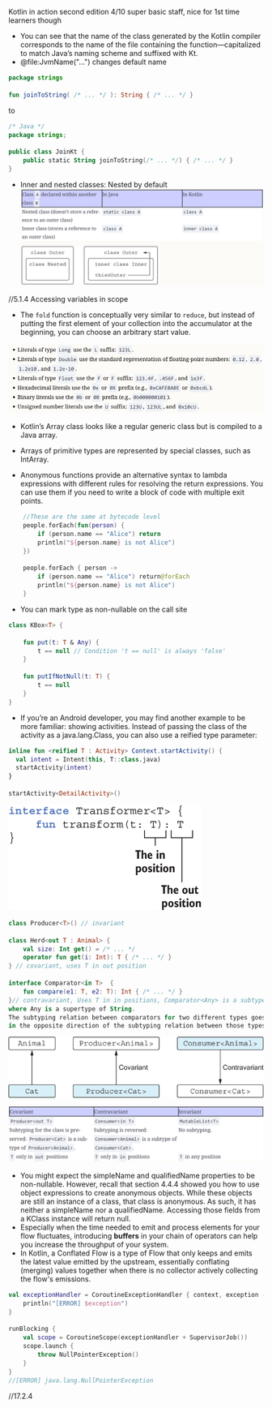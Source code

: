 Kotlin in action second edition
4/10 super basic staff, nice for 1st time learners though

* You can see that the name of the class generated by the Kotlin compiler corresponds to the name of the file containing
  the function—capitalized to match Java’s naming scheme and suffixed with Kt.
* @file:JvmName("...") changes default name

```kotlin
package strings
 
fun joinToString( /* ... */ ): String { /* ... */ }
```

to

```kotlin
/* Java */
package strings;
 
public class JoinKt {             
    public static String joinToString(/* ... */) { /* ... */ }
}
```

* Inner and nested classes: Nested by default
  ![img.png](../res/kotlin_inner.png)

//5.1.4 Accessing variables in scope

* The `fold` function is conceptually very similar to `reduce`, but instead of putting the first element of your
  collection
  into the accumulator at the beginning, you can choose an arbitrary start value.

![img.png](../res/kotlin_literals.png)

* Kotlin’s Array class looks like a regular generic class but is compiled to a Java array.
* Arrays of primitive types are represented by special classes, such as IntArray.

* Anonymous functions provide an alternative syntax to lambda expressions with different rules for resolving the return
  expressions. You can use them if you need to write a block of code with multiple exit points.

```kotlin
    //These are the same at bytecode level
    people.forEach(fun(person) {
        if (person.name == "Alice") return
        println("${person.name} is not Alice")
    })

    people.forEach { person ->
        if (person.name == "Alice") return@forEach
        println("${person.name} is not Alice")
    }
```

* You can mark type as non-nullable on the call site

```kotlin
class KBox<T> {

    fun put(t: T & Any) {
        t == null // Condition 't == null' is always 'false'
    }

    fun putIfNotNull(t: T) {
        t == null
    }
}
```

* If you’re an Android developer, you may find another example to be more familiar: showing activities. Instead of
  passing the class of the activity as a java.lang.Class, you can also use a reified type parameter:

```kotlin
inline fun <reified T : Activity> Context.startActivity() {
  val intent = Intent(this, T::class.java)
  startActivity(intent)
}

startActivity<DetailActivity>()
```

![img.png](../res/generics_position.png)

```kotlin
class Producer<T>() // invariant

class Herd<out T : Animal> {
    val size: Int get() = /* ... */
    operator fun get(i: Int): T { /* ... */ }
} // covariant, uses T in out position

interface Comparator<in T>  {
    fun compare(e1: T, e2: T): Int { /* ... */ }
}// contravariant, Uses T in in positions, Comparator<Any> is a subtype of Comparator<String>,
where Any is a supertype of String.
The subtyping relation between comparators for two different types goes
in the opposite direction of the subtyping relation between those types.
```

![img.png](../res/variance.png)

![img.png](../res/varianceDetailed.png)

* You might expect the simpleName and qualifiedName properties to be non-nullable. However, recall that section
  4.4.4 showed you how to use object expressions to create anonymous objects. While these objects are still an instance
  of a class, that class is anonymous. As such, it has neither a simpleName nor a qualifiedName. Accessing those fields
  from a KClass instance will return null.
* Especially when the time needed to emit and process elements for your flow fluctuates, introducing **buffers** in your
  chain of operators can help you increase the throughput of your system.
* In Kotlin, a Conflated Flow is a type of Flow that only keeps and emits the latest value emitted by the upstream,
  essentially conflating (merging) values together when there is no collector actively collecting the flow's emissions.

```kotlin
val exceptionHandler = CoroutineExceptionHandler { context, exception ->
    println("[ERROR] $exception")
}

runBlocking {
    val scope = CoroutineScope(exceptionHandler + SupervisorJob())
    scope.launch {
        throw NullPointerException()
    }
}
//[ERROR] java.lang.NullPointerException
```

//17.2.4 
